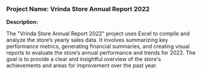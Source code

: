 ### Project Name: Vrinda Store Annual Report 2022

**Description:**

The "Vrinda Store Annual Report 2022" project uses Excel to compile and analyze the store’s yearly sales data. It involves summarizing key performance metrics, generating financial summaries, and 
creating visual reports to evaluate the store’s annual performance and trends for 2022. The goal is to provide a clear and insightful overview of the store's achievements and areas for improvement over the past year.

